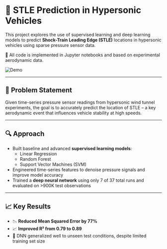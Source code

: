 # 🚀 STLE Prediction in Hypersonic Vehicles

This project explores the use of supervised learning and deep learning models to predict **Shock-Train Leading Edge (STLE)** locations in hypersonic vehicles using sparse pressure sensor data.

📁 All code is implemented in Jupyter notebooks and based on experimental aerodynamic data.

![Demo](./assets/UTF-8Forcing_movie.gif)

---

## 🧠 Problem Statement

Given time-series pressure sensor readings from hypersonic wind tunnel experiments, the goal is to accurately predict the location of STLE – a key aerodynamic event that influences vehicle stability at high speeds.

---

## 🔍 Approach

- Built baseline and advanced **supervised learning models**:
  - Linear Regression
  - Random Forest
  - Support Vector Machines (SVM)
- Engineered time-series features to denoise pressure signals and improve model accuracy
- Trained a **deep neural network** using only 7 of 37 total runs and evaluated on >900K test observations

---

## 📈 Key Results

- 📉 **Reduced Mean Squared Error by 77%**
- 📈 **Improved R² from 0.79 to 0.89**
- 🧪 DNN generalized well to unseen test conditions, despite limited training set size

